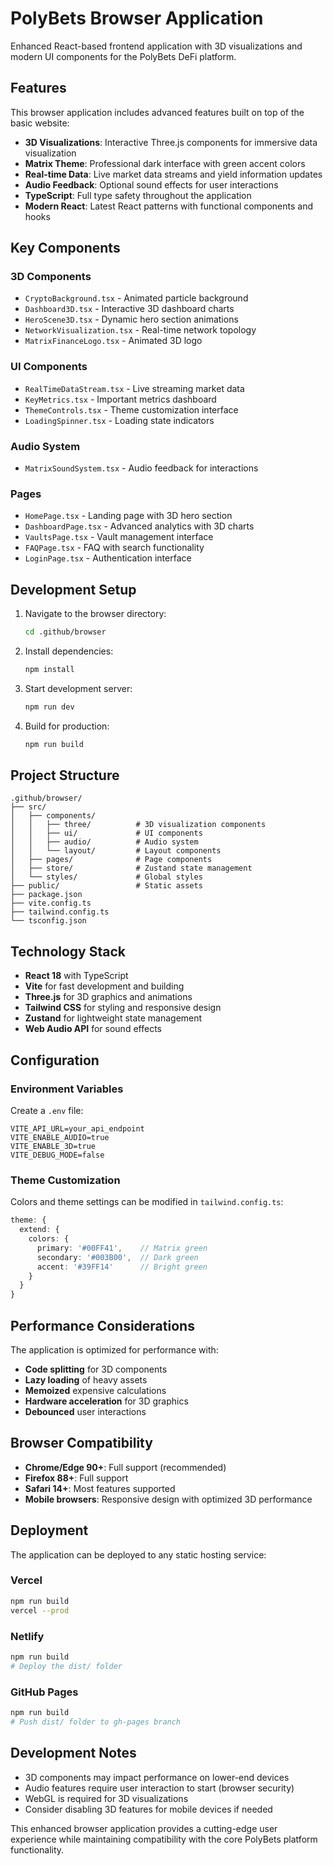 # PolyBets Browser Application

Enhanced React-based frontend application with 3D visualizations and modern UI components for the PolyBets DeFi platform.

## Features

This browser application includes advanced features built on top of the basic website:

- **3D Visualizations**: Interactive Three.js components for immersive data visualization
- **Matrix Theme**: Professional dark interface with green accent colors
- **Real-time Data**: Live market data streams and yield information updates
- **Audio Feedback**: Optional sound effects for user interactions
- **TypeScript**: Full type safety throughout the application
- **Modern React**: Latest React patterns with functional components and hooks

## Key Components

### 3D Components
- `CryptoBackground.tsx` - Animated particle background
- `Dashboard3D.tsx` - Interactive 3D dashboard charts
- `HeroScene3D.tsx` - Dynamic hero section animations
- `NetworkVisualization.tsx` - Real-time network topology
- `MatrixFinanceLogo.tsx` - Animated 3D logo

### UI Components
- `RealTimeDataStream.tsx` - Live streaming market data
- `KeyMetrics.tsx` - Important metrics dashboard
- `ThemeControls.tsx` - Theme customization interface
- `LoadingSpinner.tsx` - Loading state indicators

### Audio System
- `MatrixSoundSystem.tsx` - Audio feedback for interactions

### Pages
- `HomePage.tsx` - Landing page with 3D hero section
- `DashboardPage.tsx` - Advanced analytics with 3D charts
- `VaultsPage.tsx` - Vault management interface
- `FAQPage.tsx` - FAQ with search functionality
- `LoginPage.tsx` - Authentication interface

## Development Setup

1. Navigate to the browser directory:
   ```bash
   cd .github/browser
   ```

2. Install dependencies:
   ```bash
   npm install
   ```

3. Start development server:
   ```bash
   npm run dev
   ```

4. Build for production:
   ```bash
   npm run build
   ```

## Project Structure

```
.github/browser/
├── src/
│   ├── components/
│   │   ├── three/          # 3D visualization components
│   │   ├── ui/             # UI components
│   │   ├── audio/          # Audio system
│   │   └── layout/         # Layout components
│   ├── pages/              # Page components
│   ├── store/              # Zustand state management
│   └── styles/             # Global styles
├── public/                 # Static assets
├── package.json
├── vite.config.ts
├── tailwind.config.ts
└── tsconfig.json
```

## Technology Stack

- **React 18** with TypeScript
- **Vite** for fast development and building
- **Three.js** for 3D graphics and animations
- **Tailwind CSS** for styling and responsive design
- **Zustand** for lightweight state management
- **Web Audio API** for sound effects

## Configuration

### Environment Variables
Create a `.env` file:
```env
VITE_API_URL=your_api_endpoint
VITE_ENABLE_AUDIO=true
VITE_ENABLE_3D=true
VITE_DEBUG_MODE=false
```

### Theme Customization
Colors and theme settings can be modified in `tailwind.config.ts`:
```typescript
theme: {
  extend: {
    colors: {
      primary: '#00FF41',    // Matrix green
      secondary: '#003B00',  // Dark green
      accent: '#39FF14'      // Bright green
    }
  }
}
```

## Performance Considerations

The application is optimized for performance with:
- **Code splitting** for 3D components
- **Lazy loading** of heavy assets
- **Memoized** expensive calculations
- **Hardware acceleration** for 3D graphics
- **Debounced** user interactions

## Browser Compatibility

- **Chrome/Edge 90+**: Full support (recommended)
- **Firefox 88+**: Full support
- **Safari 14+**: Most features supported
- **Mobile browsers**: Responsive design with optimized 3D performance

## Deployment

The application can be deployed to any static hosting service:

### Vercel
```bash
npm run build
vercel --prod
```

### Netlify
```bash
npm run build
# Deploy the dist/ folder
```

### GitHub Pages
```bash
npm run build
# Push dist/ folder to gh-pages branch
```

## Development Notes

- 3D components may impact performance on lower-end devices
- Audio features require user interaction to start (browser security)
- WebGL is required for 3D visualizations
- Consider disabling 3D features for mobile devices if needed

This enhanced browser application provides a cutting-edge user experience while maintaining compatibility with the core PolyBets platform functionality.
